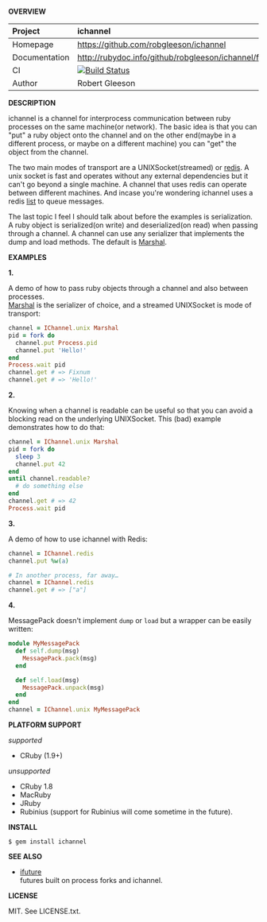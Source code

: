 __OVERVIEW__

| Project         | ichannel   
|:----------------|:--------------------------------------------------
| Homepage        | https://github.com/robgleeson/ichannel
| Documentation   | http://rubydoc.info/github/robgleeson/ichannel/frames  
| CI              | [![Build Status](https://travis-ci.org/robgleeson/ichannel.png)](https://travis-ci.org/robgleeson/ichannel)
| Author          | Robert Gleeson             


__DESCRIPTION__

ichannel is a channel for interprocess communication between ruby processes on
the same machine(or network). The basic idea is that you can "put" a ruby object
onto the channel and on the other end(maybe in a different process, or maybe on
a different machine) you can "get" the object from the channel.

The two main modes of transport are a UNIXSocket(streamed) or [redis](https://redis.io).
A unix socket is fast and operates without any external dependencies but it
can't go beyond a single machine. A channel that uses redis can operate between
different machines. And incase you're wondering ichannel uses a 
redis [list](http://redis.io/commands#list) to queue messages.

The last topic I feel I should talk about before the examples is serialization. 
A ruby object is serialized(on write) and deserialized(on read) when passing
through a channel. A channel can use any serializer that implements the dump and
load methods. The default is [Marshal](http://ruby-doc.org/core-2.0/Marshal.html).

__EXAMPLES__

__1.__

A demo of how to pass ruby objects through a channel and also between processes.  
[Marshal](http://rubydoc.info/stdlib/core/Marshal) is the serializer of choice, 
and a streamed UNIXSocket is mode of transport:

```ruby
channel = IChannel.unix Marshal
pid = fork do 
  channel.put Process.pid
  channel.put 'Hello!'
end
Process.wait pid
channel.get # => Fixnum
channel.get # => 'Hello!'
```

__2.__

Knowing when a channel is readable can be useful so that you can avoid a
blocking read on the underlying UNIXSocket. This (bad) example demonstrates 
how to do that:

```ruby
channel = IChannel.unix Marshal 
pid = fork do
  sleep 3
  channel.put 42
end
until channel.readable?
  # do something else
end
channel.get # => 42
Process.wait pid
```

__3.__

A demo of how to use ichannel with Redis:

```ruby
channel = IChannel.redis
channel.put %w(a)

# In another process, far away…
channel = IChannel.redis
channel.get # => ["a"]
```

__4.__

MessagePack doesn't implement `dump` or `load` but a wrapper can be easily
written:

```ruby
module MyMessagePack
  def self.dump(msg)
    MessagePack.pack(msg)
  end

  def self.load(msg)
    MessagePack.unpack(msg)
  end
end
channel = IChannel.unix MyMessagePack
```

__PLATFORM SUPPORT__

_supported_

  * CRuby (1.9+)

_unsupported_
  
  * CRuby 1.8
  * MacRuby
  * JRuby
  * Rubinius (support for Rubinius will come sometime in the future).

__INSTALL__

    $ gem install ichannel

__SEE ALSO__
  
  - [ifuture](https://github.com/Havenwood/ifuture)  
    futures built on process forks and ichannel.

__LICENSE__

MIT. See LICENSE.txt.
